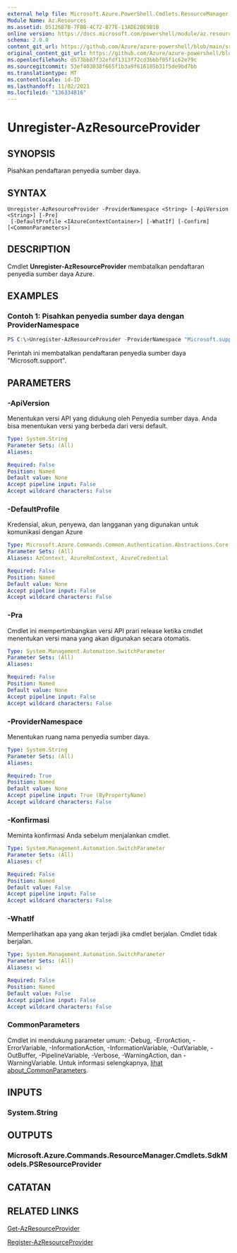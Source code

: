 ```yaml
---
external help file: Microsoft.Azure.PowerShell.Cmdlets.ResourceManager.dll-Help.xml
Module Name: Az.Resources
ms.assetid: D5126B7B-7FBB-4C72-B77E-13ADE2BE9B1B
online version: https://docs.microsoft.com/powershell/module/az.resources/unregister-azresourceprovider
schema: 2.0.0
content_git_url: https://github.com/Azure/azure-powershell/blob/main/src/Resources/Resources/help/Unregister-AzResourceProvider.md
original_content_git_url: https://github.com/Azure/azure-powershell/blob/main/src/Resources/Resources/help/Unregister-AzResourceProvider.md
ms.openlocfilehash: d573bb87f32efdf1313f72cd3bbbf05f1c62e79c
ms.sourcegitcommit: 53ef403038f665f1b3a9f616185b31f5de9bd7bb
ms.translationtype: MT
ms.contentlocale: id-ID
ms.lasthandoff: 11/02/2021
ms.locfileid: "136334816"
---
```

# Unregister-AzResourceProvider

## SYNOPSIS
Pisahkan pendaftaran penyedia sumber daya.

## SYNTAX

```
Unregister-AzResourceProvider -ProviderNamespace <String> [-ApiVersion <String>] [-Pre]
 [-DefaultProfile <IAzureContextContainer>] [-WhatIf] [-Confirm] [<CommonParameters>]
```

## DESCRIPTION
Cmdlet **Unregister-AzResourceProvider** membatalkan pendaftaran penyedia sumber daya Azure.

## EXAMPLES

### Contoh 1: Pisahkan penyedia sumber daya dengan ProviderNamespace

```powershell
PS C:\>Unregister-AzResourceProvider -ProviderNamespace "Microsoft.support"
```

Perintah ini membatalkan pendaftaran penyedia sumber daya "Microsoft.support".

## PARAMETERS

### -ApiVersion
Menentukan versi API yang didukung oleh Penyedia sumber daya.
Anda bisa menentukan versi yang berbeda dari versi default.

```yaml
Type: System.String
Parameter Sets: (All)
Aliases:

Required: False
Position: Named
Default value: None
Accept pipeline input: False
Accept wildcard characters: False
```

### -DefaultProfile
Kredensial, akun, penyewa, dan langganan yang digunakan untuk komunikasi dengan Azure

```yaml
Type: Microsoft.Azure.Commands.Common.Authentication.Abstractions.Core.IAzureContextContainer
Parameter Sets: (All)
Aliases: AzContext, AzureRmContext, AzureCredential

Required: False
Position: Named
Default value: None
Accept pipeline input: False
Accept wildcard characters: False
```

### -Pra
Cmdlet ini mempertimbangkan versi API prari release ketika cmdlet menentukan versi mana yang akan digunakan secara otomatis.

```yaml
Type: System.Management.Automation.SwitchParameter
Parameter Sets: (All)
Aliases:

Required: False
Position: Named
Default value: None
Accept pipeline input: False
Accept wildcard characters: False
```

### -ProviderNamespace
Menentukan ruang nama penyedia sumber daya.

```yaml
Type: System.String
Parameter Sets: (All)
Aliases:

Required: True
Position: Named
Default value: None
Accept pipeline input: True (ByPropertyName)
Accept wildcard characters: False
```

### -Konfirmasi
Meminta konfirmasi Anda sebelum menjalankan cmdlet.

```yaml
Type: System.Management.Automation.SwitchParameter
Parameter Sets: (All)
Aliases: cf

Required: False
Position: Named
Default value: False
Accept pipeline input: False
Accept wildcard characters: False
```

### -WhatIf
Memperlihatkan apa yang akan terjadi jika cmdlet berjalan.
Cmdlet tidak berjalan.

```yaml
Type: System.Management.Automation.SwitchParameter
Parameter Sets: (All)
Aliases: wi

Required: False
Position: Named
Default value: False
Accept pipeline input: False
Accept wildcard characters: False
```

### CommonParameters
Cmdlet ini mendukung parameter umum: -Debug, -ErrorAction, -ErrorVariable, -InformationAction, -InformationVariable, -OutVariable, -OutBuffer, -PipelineVariable, -Verbose, -WarningAction, dan -WarningVariable. Untuk informasi selengkapnya, [lihat about_CommonParameters](http://go.microsoft.com/fwlink/?LinkID=113216).

## INPUTS

### System.String

## OUTPUTS

### Microsoft.Azure.Commands.ResourceManager.Cmdlets.SdkModels.PSResourceProvider

## CATATAN

## RELATED LINKS

[Get-AzResourceProvider](./Get-AzResourceProvider.md)

[Register-AzResourceProvider](./Register-AzResourceProvider.md)


